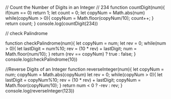 // Count the Number of Digits in an Integer
// 234
function countDigit(num){
    if(num == 0) return 1;
    let count = 0;
    let copyNum = Math.abs(num)
    while(copyNum > 0){
        copyNum = Math.floor(copyNum/10);
        count++;
    }
    return count;
}
console.log(countDigit(234))

// check Palindrome

function checkPalindrome(num){
    let copyNum = num;
    let rev = 0;
    while(num > 0){
        let lastDigit = num%10;
        rev = (10 * rev) + lastDigit;
        num = Math.floor(num/10);
    }
    return (rev == copyNum) ? true : false;
}
console.log(checkPalindrome(10))

//Reverse Digits of an Integer
function reverseInteger(num){
    let copyNum = num;
    copyNum = Math.abs(copyNum)
    let rev = 0;
    while(copyNum > 0){
        let lastDigit = copyNum%10;
        rev = (10 * rev) + lastDigit;
        copyNum = Math.floor(copyNum/10);
    }
   return num < 0 ? -rev : rev;
}
console.log(reverseInteger(123))